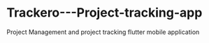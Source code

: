 # Trackero---Project-tracking-app
Project Management and project tracking flutter mobile application
